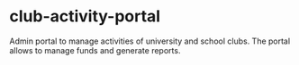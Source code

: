 # club-activity-portal
Admin portal to manage activities of university and school clubs. The portal allows to manage funds and generate reports.
